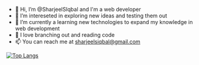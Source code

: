 - 👋 Hi, I’m @SharjeelSIqbal and I'm a web developer
- 👀 I’m intereseted in exploring new ideas and testing them out
- 🌱 I’m currently a learning new technologies to expand my knowledge in web development
- 💞️ I love branching out and reading code
- 📫 You can reach me at sharjeelsiqbal@gmail.com

[![Top Langs](https://github-readme-stats.vercel.app/api/top-langs/?username=SharjeelSiqbal)](https://github.com/SharjeelSiqbal/github-readme-stats)

<!---
SharjeelSIqbal/SharjeelSIqbal is a ✨ special ✨ repository because its `README.md` (this file) appears on your GitHub profile.
You can click the Preview link to take a look at your changes.
--->
